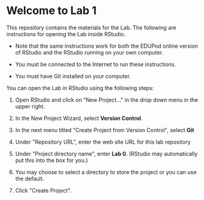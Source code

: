 # Welcome to Lab 1

This repository contains the materials for the Lab. The following are instructions for opening the Lab inside RStudio. 

* Note that the same instructions work for both the EDUPod online version of RStudio and the RStudio running on your own computer.

* You must be connected to the Internet to run these instructions.

* You must have Git installed on your computer.

You can open the Lab in RStudio using the following steps:

1. Open RStudio and click on "New Project..." in the drop down menu in the upper right.

2. In the New Project Wizard, select **Version Control**. 

3. In the next menu titled "Create Project from Version Control", select **Git**

4. Under "Repository URL", enter the web site URL for this lab repository

5. Under "Project directory name", enter **Lab 0**. (RStudio may automatically put this into the box for you.)

6. You may choose to select a directory to store the project or you can use the default.

7. Click "Create Project".
